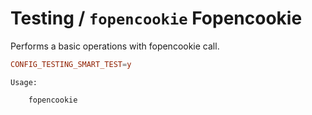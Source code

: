 # Testing / `fopencookie` Fopencookie

Performs a basic operations with fopencookie call.

```conf
CONFIG_TESTING_SMART_TEST=y
```

```
Usage:

    fopencookie
```
